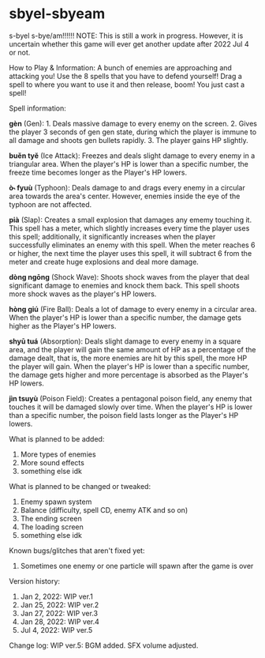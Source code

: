 # sbyel-sbyeam
s-byel s-bye/am!!!!!!
NOTE:
This is still a work in progress. However, it is uncertain whether this game will ever get another update after 2022 Jul 4 or not.

How to Play & Information:
A bunch of enemies are approaching and attacking you! Use the 8 spells that you have to defend yourself!
Drag a spell to where you want to use it and then release, boom! You just cast a spell!

Spell information:

**gèn** (Gen): 1. Deals massive damage to every enemy on the screen. 2. Gives the player 3 seconds of gen gen state, during which the player is immune to all damage and shoots gen bullets rapidly. 3. The player gains HP slightly.

**buěn tyĕ** (Ice Attack): Freezes and deals slight damage to every enemy in a triangular area. When the player's HP is lower than a specific number, the freeze time becomes longer as the Player's HP lowers.

**ò˞ fyuù** (Typhoon): Deals damage to and drags every enemy in a circular area towards the area's center. However, enemies inside the eye of the typhoon are not affected.

**pià** (Slap): Creates a small explosion that damages any ememy touching it. This spell has a meter, which slightly increases every time the player uses this spell; additionally, it significantly increases when the player successfully eliminates an enemy with this spell. When the meter reaches 6 or higher, the next time the player uses this spell, it will subtract 6 from the meter and create huge explosions and deal more damage.

**dòng ngōng** (Shock Wave): Shoots shock waves from the player that deal significant damage to enemies and knock them back. This spell shoots more shock waves as the player's HP lowers.

**hòng giú** (Fire Ball): Deals a lot of damage to every enemy in a circular area. When the player's HP is lower than a specific number, the damage gets higher as the Player's HP lowers.

**shyū tuá** (Absorption): Deals slight damage to every enemy in a square area, and the player will gain the same amount of HP as a percentage of the damage dealt, that is, the more enemies are hit by this spell, the more HP the player will gain. When the player's HP is lower than a specific number, the damage gets higher and more percentage is absorbed as the Player's HP lowers.

**jìn tsuyù** (Poison Field): Creates a pentagonal poison field, any enemy that touches it will be damaged slowly over time. When the player's HP is lower than a specific number, the poison field lasts longer as the Player's HP lowers.

What is planned to be added:
1. More types of enemies
2. More sound effects
3. something else idk

What is planned to be changed or tweaked:
1. Enemy spawn system
2. Balance (difficulty, spell CD, enemy ATK and so on)
3. The ending screen
4. The loading screen
5. something else idk

Known bugs/glitches that aren't fixed yet:
1. Sometimes one enemy or one particle will spawn after the game is over

Version history: 
1. Jan 2, 2022: WIP ver.1
2. Jan 25, 2022: WIP ver.2
3. Jan 27, 2022: WIP ver.3
4. Jan 28, 2022: WIP ver.4
5. Jul 4, 2022: WIP ver.5

Change log:
WIP ver.5: BGM added. SFX volume adjusted.
